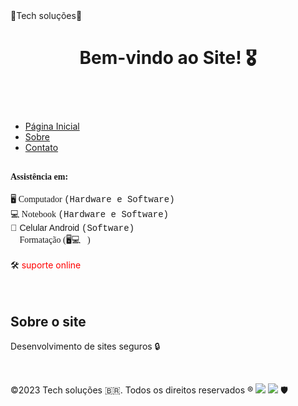 <head>🚀Tech soluções🚀 <head>
    
</head> <body>
    <header>
     <h1>Bem-vindo ao Site! 🎖️   </h1>
    </header> <nav>
        <ul>   
            <br  >
<li><a href="#">Página
            Inicial</a></li> <li><a
            href="#">Sobre</a></li> <li><a
            href="#">Contato</a></li>
        </ul> </nav> <main>
        <section> 
            <br  >
            <font face="Times new roman"><strong>Assistência em:  </strong> </font> <br />
            <br />
            <font face="Times new roman"> 🖥️ Computador <font face="Courier">(Hardware e Software) </font> </font> <br />    
            <font face="Times new roman"> 💻 Notebook <font face="Courier">(Hardware e Software) </font> </font> <br />    
       <font face="Arial">📱 Celular Android <font face="Courier">(Software) </font> </font> <br /> 
  <font face="Times new roman">💽 Formatação (🖥️💻📱)</font> <br />    
     <br>   🛠️ <font color="#FF0000">  suporte online </font>
 <footer>
<br>
     <br>
<h2> <font>Sobre o site </font> </h2>
       Desenvolvimento de sites seguros 🔒 <br  /> <p> </p>
       <br  />
<p>&copy;2023 Tech soluções 🇧🇷. Todos
    os direitos reservados ®    <img src="/data/data/com.termux/files/home/cison/SEGURANCA.PNG"/>   <img src="/data/data/com.termux/files/home/cison/SEGURANÇA.PNG" /> 
    🛡️


</p>   </footer>
